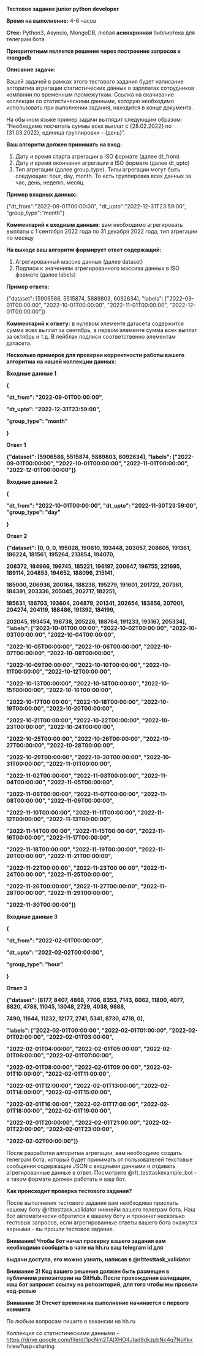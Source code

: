﻿**Тестовое задание junior python developer**

**Время на выполнение:** 4-6 часов

**Стек:** Python3, Asyncio, MongoDB, любая **асинхронная** библиотека для телеграм бота

**Приоритетным является решение через построение запросов к mongodb**

**Описание задачи:**

Вашей задачей в рамках этого тестового задания будет написание алгоритма агрегации статистических данных о зарплатах сотрудников компании по временным промежуткам. Ссылка на скачивание коллекции со статистическими данными, которую необходимо использовать при выполнении задания, находится в конце документа.

На обычном языке пример задачи выглядит следующим образом: “Необходимо посчитать суммы всех выплат с {28.02.2022} по {31.03.2022}, единица группировки - {день}”.

**Ваш алгоритм должен принимать на вход:**

1. Дату и время старта агрегации в ISO формате (далее dt\_from)
1. Дату и время окончания агрегации в ISO формате (далее dt\_upto)
1. Тип агрегации (далее group\_type). Типы агрегации могут быть следующие: hour, day, month. То есть группировка всех данных за час, день, неделю, месяц.

**Пример входных данных:**

{"dt_from":"2022-09-01T00:00:00", "dt_upto":"2022-12-31T23:59:00", "group_type":"month"}

**Комментарий к входным данным:** вам необходимо агрегировать выплаты с 1 сентября 2022 года по 31 декабря 2022 года, тип агрегации по месяцу

**На выходе ваш алгоритм формирует ответ содержащий:**

1. Агрегированный массив данных (далее dataset)
1. Подписи к значениям агрегированного массива данных в ISO формате (далее labels)

**Пример ответа:**

{"dataset": [5906586, 5515874, 5889803, 6092634], "labels": ["2022-09-01T00:00:00", "2022-10-01T00:00:00", "2022-11-01T00:00:00", "2022-12-01T00:00:00"]}

**Комментарий к ответу:** в нулевом элементе датасета содержится сумма всех выплат за сентябрь, в первом элементе сумма всех выплат за октябрь и т.д. В лейблах подписи соответственно элементам датасета.

**Несколько примеров для проверки корректности работы вашего алгоритма на нашей коллекции данных:**

**Входные данные 1**

**{**

**"dt\_from": "2022-09-01T00:00:00",**

**"dt\_upto": "2022-12-31T23:59:00",**

**"group\_type": "month"**

**}**

**Ответ 1**

**{"dataset": [5906586, 5515874, 5889803, 6092634], "labels": ["2022-09-01T00:00:00", "2022-10-01T00:00:00", "2022-11-01T00:00:00", "2022-12-01T00:00:00"]}**

**Входные данные 2**

**{**

**"dt\_from": "2022-10-01T00:00:00", "dt\_upto": "2022-11-30T23:59:00", "group\_type": "day"**

**}**

**Ответ 2**

**{"dataset": [0, 0, 0, 195028, 190610, 193448, 203057, 208605, 191361, 186224, 181561, 195264, 213854, 194070,**

**208372, 184966, 196745, 185221, 196197, 200647, 196755, 221695, 189114, 204853, 194652, 188096, 215141,**

**185000, 206936, 200164, 188238, 195279, 191601, 201722, 207361, 184391, 203336, 205045, 202717, 182251,**

**185631, 186703, 193604, 204879, 201341, 202654, 183856, 207001, 204274, 204119, 188486, 191392, 184199,**

**202045, 193454, 198738, 205226, 188764, 191233, 193167, 205334], "labels": ["2022-10-01T00:00:00", "2022-10-02T00:00:00", "2022-10-03T00:00:00", "2022-10-04T00:00:00",**

**"2022-10-05T00:00:00", "2022-10-06T00:00:00", "2022-10-07T00:00:00", "2022-10-08T00:00:00",**

**"2022-10-09T00:00:00", "2022-10-10T00:00:00", "2022-10-11T00:00:00", "2022-10-12T00:00:00",**

**"2022-10-13T00:00:00", "2022-10-14T00:00:00", "2022-10-15T00:00:00", "2022-10-16T00:00:00",**

**"2022-10-17T00:00:00", "2022-10-18T00:00:00", "2022-10-19T00:00:00", "2022-10-20T00:00:00",**

**"2022-10-21T00:00:00", "2022-10-22T00:00:00", "2022-10-23T00:00:00", "2022-10-24T00:00:00",**

**"2022-10-25T00:00:00", "2022-10-26T00:00:00", "2022-10-27T00:00:00", "2022-10-28T00:00:00",**

**"2022-10-29T00:00:00", "2022-10-30T00:00:00", "2022-10-31T00:00:00", "2022-11-01T00:00:00",**

**"2022-11-02T00:00:00", "2022-11-03T00:00:00", "2022-11-04T00:00:00", "2022-11-05T00:00:00",**

**"2022-11-06T00:00:00", "2022-11-07T00:00:00", "2022-11-08T00:00:00", "2022-11-09T00:00:00",**

**"2022-11-10T00:00:00", "2022-11-11T00:00:00", "2022-11-12T00:00:00", "2022-11-13T00:00:00",**

**"2022-11-14T00:00:00", "2022-11-15T00:00:00", "2022-11-16T00:00:00", "2022-11-17T00:00:00",**

**"2022-11-18T00:00:00", "2022-11-19T00:00:00", "2022-11-20T00:00:00", "2022-11-21T00:00:00",**

**"2022-11-22T00:00:00", "2022-11-23T00:00:00", "2022-11-24T00:00:00", "2022-11-25T00:00:00",**

**"2022-11-26T00:00:00", "2022-11-27T00:00:00", "2022-11-28T00:00:00", "2022-11-29T00:00:00",**

**"2022-11-30T00:00:00"]}**

**Входные данные 3**

**{**

**"dt\_from": "2022-02-01T00:00:00",**

**"dt\_upto": "2022-02-02T00:00:00",**

**"group\_type": "hour"**

**}**

**Ответ 3**

**{"dataset": [8177, 8407, 4868, 7706, 8353, 7143, 6062, 11800, 4077, 8820, 4788, 11045, 13048, 2729, 4038, 9888,**

**7490, 11644, 11232, 12177, 2741, 5341, 8730, 4718, 0],**

**"labels": ["2022-02-01T00:00:00", "2022-02-01T01:00:00", "2022-02-01T02:00:00", "2022-02-01T03:00:00",**

**"2022-02-01T04:00:00", "2022-02-01T05:00:00", "2022-02-01T06:00:00", "2022-02-01T07:00:00",**

**"2022-02-01T08:00:00", "2022-02-01T09:00:00", "2022-02-01T10:00:00", "2022-02-01T11:00:00",**

**"2022-02-01T12:00:00", "2022-02-01T13:00:00", "2022-02-01T14:00:00", "2022-02-01T15:00:00",**

**"2022-02-01T16:00:00", "2022-02-01T17:00:00", "2022-02-01T18:00:00", "2022-02-01T19:00:00",**

**"2022-02-01T20:00:00", "2022-02-01T21:00:00", "2022-02-01T22:00:00", "2022-02-01T23:00:00",**

**"2022-02-02T00:00:00"]}**

После разработки алгоритма агрегации, вам необходимо создать телеграм бота, который будет принимать от пользователей текстовые сообщения содержащие JSON с входными данными и отдавать агрегированные данные в ответ. Посмотрите @rlt\_testtaskexample\_bot - в таком формате должен работать и ваш бот.

**Как происходит проверка тестового задания?**

После выполнения тестового задания вам необходимо прислать нашему боту @rlttesttask\_validator никнейм вашего телеграм бота. Наш бот автоматически обратится к вашему боту и прокинет несколько тестовых запросов, если агрегированные ответы вашего бота окажутся верными - вы прошли тестовое задание.

**Внимание! Чтобы бот начал проверку вашего задания вам необходимо сообщить в чате на hh.ru ваш telegram id для**

**выдачи доступа, его можно узнать, написав в @rlttesttask\_validator**

**Внимание 2! Код вашего решения должен быть размещен в публичном репозитории на GitHub. После прохождения валидации, наш бот запросит ссылку на репозиторий, для того чтобы мы провели код-ревью**

**Внимание 3! Отсчет времени на выполнение начинается с первого коммита**

По любым вопросам пишите в вакансии на hh.ru

Коллекция со статистическими данными - https://drive.google.com/file/d/1pcNm2TAtXHO4JIad9dkzpbNc4q7NoYkx /view?usp=sharing
